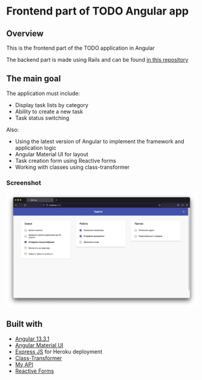# Frontend part of TODO Angular app

## Overview

This is the frontend part of the TODO application in Angular

The backend part is made using Rails and can be found [in this repository](https://github.com/ksnitsky/Rails-TODO-api)

## The main goal

The application must include:
- Display task lists by category
- Ability to create a new task
- Task status switching

Also:
- Using the latest version of Angular to implement the framework and application logic
- Angular Material UI for layout
- Task creation form using Reactive forms
- Working with classes using class-transformer 


### Screenshot

![](./screenshot.png)

## Built with

- [Angular 13.3.1](https://angular.io/)
- [Angular Material UI](https://material.angular.io/)
- [Express JS](https://expressjs.com/) for Heroku deployment
- [Class-Transformer](https://github.com/typestack/class-transformer)
- [My API](https://github.com/ksnitsky/Rails-TODO-api)
- [Reactive Forms](https://angular.io/guide/reactive-forms)

